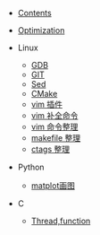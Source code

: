 * [Contents](README.md)

* [Optimization](optimize.md)

* Linux
  - [GDB](Linux/gdb.md)
  - [GIT](Linux/git.md)
  - [Sed](Linux/sed.md)
  - [CMake](Linux/cmake.md)
  - [vim 插件](Linux/vimBundle.md)
  - [vim 补全命令](Linux/vimComplete.md)
  - [vim 命令整理](Linux/vimCommand.md)
  - [makefile 整理](Linux/make.md)
  - [ctags 整理](Linux/ctags.md)

* Python
  - [matplot画图](Python/matplot.md)

* C
  - [Thread,function](C/thread.md)

